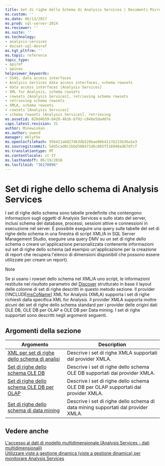 ```yaml
---
title: Set di righe dello Schema di Analysis Services | Documenti Microsoft
ms.custom: ''
ms.date: 06/13/2017
ms.prod: sql-server-2014
ms.reviewer: ''
ms.suite: ''
ms.technology:
- analysis-services
- docset-sql-devref
ms.tgt_pltfrm: ''
ms.topic: reference
topic_type:
- apiref
- apinav
helpviewer_keywords:
- SSAS, data access interfaces
- Analysis Services data access interfaces, schema rowsets
- data access interfaces [Analysis Services]
- XML for Analysis, schema rowsets
- rowsets [Analysis Services], retrieving schema rowsets
- retrieving schema rowsets
- XMLA, schema rowsets
- rowsets [Analysis Services]
- schema rowsets [Analysis Services], retrieving
ms.assetid: 820d4b59-d428-4616-b792-c848e5da407e
caps.latest.revision: 31
author: Minewiskan
ms.author: owend
manager: mblythe
ms.openlocfilehash: 956411ab8274b3db529bae00b41176215b36a1e3
ms.sourcegitcommit: 5dd5cad0c1bbd308471d6c885f516948ad67dfcf
ms.translationtype: MT
ms.contentlocale: it-IT
ms.lasthandoff: 06/19/2018
ms.locfileid: "36170896"
---
```

# <a name="analysis-services-schema-rowsets"></a>Set di righe dello schema di Analysis Services
  I set di righe dello schema sono tabelle predefinite che contengono informazioni sugli oggetti di Analysis Services e sullo stato del server, inclusi schema del database, processi, sessioni attive e connessioni in esecuzione nel server. È possibile eseguire una query sulle tabelle del set di righe dello schema in una finestra di script XML/A in SQL Server Management Studio, eseguire una query DMV su un set di righe dello schema o creare un'applicazione personalizzata contenente informazioni sul set di righe dello schema (ad esempio un'applicazione per la creazione di report che recupera l'elenco di dimensioni disponibili che possono essere utilizzate per creare un report).  
  
> [!NOTE]  
>  Se si usano i rowset dello schema nel XML/A uno script, le informazioni restituite nel *risultato* parametro del [Discover](../xmla/xml-elements-methods-discover.md) strutturato in base il layout delle colonne di set di righe descritti in questo metodo sezione. Il provider [!INCLUDE[msCoName](../../includes/msconame-md.md)] XML for Analysis (XMLA) supporta i set di righe richiesti dalla specifica XML for Analysis. Il provider XMLA supporta inoltre alcuni dei set di righe dello schema standard per i provider delle origini dati OLE DB, OLE DB per OLAP e OLE DB per Data mining. I set di righe supportati sono descritti negli argomenti seguenti.  
  
## <a name="in-this-section"></a>Argomenti della sezione  
  
|Argomento|Description|  
|-----------|-----------------|  
|[XML per set di righe dello schema di analisi](xml/xml-for-analysis-schema-rowsets.md)|Descrive i set di righe XMLA supportati dal provider XMLA.|  
|[Set di righe dello schema OLE DB](ole-db/ole-db-schema-rowsets.md)|Descrive i set di righe dello schema OLE DB supportati dal provider XMLA.|  
|[Set di righe dello schema OLE DB per OLAP](ole-db-olap/ole-db-for-olap-schema-rowsets.md)|Descrive i set di righe dello schema OLE DB per OLAP supportati dal provider XMLA.|  
|[Set di righe dello schema di data mining](data-mining/data-mining-schema-rowsets.md)|Descrive i set di righe dello schema di data mining supportati dal provider XMLA.|  
  
## <a name="see-also"></a>Vedere anche  
 [L'accesso ai dati di modello multidimensionale &#40;Analysis Services - dati multidimensionali&#41;](../multidimensional-models/mdx/multidimensional-model-data-access-analysis-services-multidimensional-data.md)   
 [Utilizzare viste a gestione dinamica &#40;viste a gestione dinamica&#41; per monitorare Analysis Services](../instances/use-dynamic-management-views-dmvs-to-monitor-analysis-services.md)  
  
  
